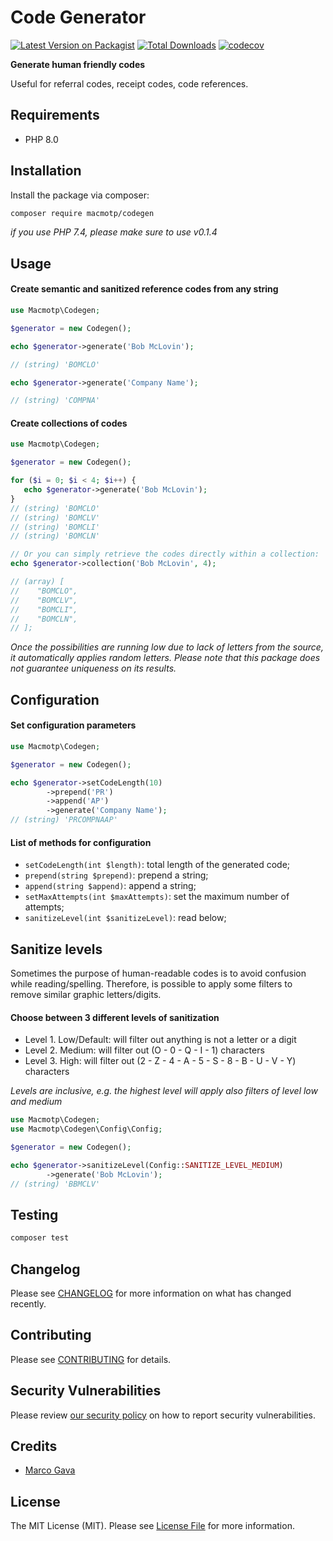 # Code Generator

[![Latest Version on Packagist](https://img.shields.io/packagist/v/macmotp/codegen.svg)](https://packagist.org/packages/macmotp/codegen)
[![Total Downloads](https://img.shields.io/packagist/dt/macmotp/codegen.svg)](https://packagist.org/packages/macmotp/codegen)
[![codecov](https://codecov.io/gh/macmotp/codegen/branch/main/graph/badge.svg?token=K55RQULWLJ)](undefined)

**Generate human friendly codes**

Useful for referral codes, receipt codes, code references.

## Requirements
- PHP 8.0

## Installation

Install the package via composer:

```bash
composer require macmotp/codegen
```

_if you use PHP 7.4, please make sure to use v0.1.4_

## Usage
   
#### Create semantic and sanitized reference codes from any string
``` php
use Macmotp\Codegen;

$generator = new Codegen();

echo $generator->generate('Bob McLovin');

// (string) 'BOMCLO'

echo $generator->generate('Company Name');

// (string) 'COMPNA'
```

#### Create collections of codes
``` php
use Macmotp\Codegen;

$generator = new Codegen();

for ($i = 0; $i < 4; $i++) {
   echo $generator->generate('Bob McLovin');
}
// (string) 'BOMCLO'
// (string) 'BOMCLV'
// (string) 'BOMCLI'
// (string) 'BOMCLN'

// Or you can simply retrieve the codes directly within a collection:
echo $generator->collection('Bob McLovin', 4);

// (array) [
//    "BOMCLO",
//    "BOMCLV",
//    "BOMCLI",
//    "BOMCLN",
// ];
```
_Once the possibilities are running low due to lack of letters from the source, it automatically applies random letters._
_Please note that this package does not guarantee uniqueness on its results._
## Configuration
#### Set configuration parameters
``` php
use Macmotp\Codegen;

$generator = new Codegen();

echo $generator->setCodeLength(10)
        ->prepend('PR')
        ->append('AP')
        ->generate('Company Name');
// (string) 'PRCOMPNAAP'
```

#### List of methods for configuration
- `setCodeLength(int $length)`: total length of the generated code;
- `prepend(string $prepend)`: prepend a string;
- `append(string $append)`: append a string;
- `setMaxAttempts(int $maxAttempts)`: set the maximum number of attempts;
- `sanitizeLevel(int $sanitizeLevel)`: read below;

## Sanitize levels
Sometimes the purpose of human-readable codes is to avoid confusion while reading/spelling.
Therefore, is possible to apply some filters to remove similar graphic letters/digits.
#### Choose between 3 different levels of sanitization
- Level 1. Low/Default: will filter out anything is not a letter or a digit
- Level 2. Medium: will filter out (O - 0 - Q - I - 1) characters
- Level 3. High: will filter out (2 - Z - 4 - A - 5 - S - 8 - B - U - V - Y) characters

_Levels are inclusive, e.g. the highest level will apply also filters of level low and medium_
``` php
use Macmotp\Codegen;
use Macmotp\Codegen\Config\Config;

$generator = new Codegen();

echo $generator->sanitizeLevel(Config::SANITIZE_LEVEL_MEDIUM)
        ->generate('Bob McLovin');
// (string) 'BBMCLV'
```

## Testing

``` bash
composer test
```

## Changelog

Please see [CHANGELOG](changelog.md) for more information on what has changed recently.

## Contributing

Please see [CONTRIBUTING](.github/contributing.md) for details.

## Security Vulnerabilities

Please review [our security policy](.github/security.md) on how to report security vulnerabilities.

## Credits

- [Marco Gava](https://github.com/macmotp)

## License

The MIT License (MIT). Please see [License File](license.md) for more information.
